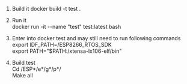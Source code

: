 
1. Build it 
docker build -t test .

2. Run it  
docker run -it --name "test" test:latest bash 


3. Enter into docker test and may still need to run following commands  
 export IDF_PATH=/ESP8266_RTOS_SDK  
 export PATH="$PATH:/xtensa-lx106-elf/bin"  

4. Build test  
Cd /ESP*/e*/g*/p*/  
Make all 